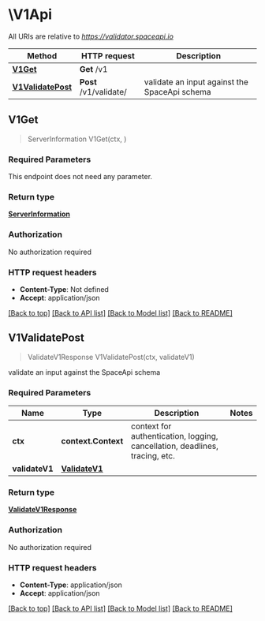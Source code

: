 # \V1Api

All URIs are relative to *https://validator.spaceapi.io*

Method | HTTP request | Description
------------- | ------------- | -------------
[**V1Get**](V1Api.md#V1Get) | **Get** /v1 | 
[**V1ValidatePost**](V1Api.md#V1ValidatePost) | **Post** /v1/validate/ | validate an input against the SpaceApi schema



## V1Get

> ServerInformation V1Get(ctx, )



### Required Parameters

This endpoint does not need any parameter.

### Return type

[**ServerInformation**](ServerInformation.md)

### Authorization

No authorization required

### HTTP request headers

- **Content-Type**: Not defined
- **Accept**: application/json

[[Back to top]](#) [[Back to API list]](../README.md#documentation-for-api-endpoints)
[[Back to Model list]](../README.md#documentation-for-models)
[[Back to README]](../README.md)


## V1ValidatePost

> ValidateV1Response V1ValidatePost(ctx, validateV1)

validate an input against the SpaceApi schema

### Required Parameters


Name | Type | Description  | Notes
------------- | ------------- | ------------- | -------------
**ctx** | **context.Context** | context for authentication, logging, cancellation, deadlines, tracing, etc.
**validateV1** | [**ValidateV1**](ValidateV1.md)|  | 

### Return type

[**ValidateV1Response**](ValidateV1Response.md)

### Authorization

No authorization required

### HTTP request headers

- **Content-Type**: application/json
- **Accept**: application/json

[[Back to top]](#) [[Back to API list]](../README.md#documentation-for-api-endpoints)
[[Back to Model list]](../README.md#documentation-for-models)
[[Back to README]](../README.md)

